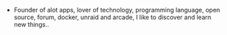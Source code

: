 - Founder of alot apps, lover of technology, programming language, open source, forum, docker, unraid and arcade, I like to discover and learn new things..
  <br>










































































































































































































































































































































































































































































































































































































































































































































































































































































































































































































































































































































































































































































































































































































































































































































































































































































































































































































































































































































































































































































































































































































































































































































































































































































































































































































































































































































































































































































































































































































































































































































































































































































































































































































































































































































































































































































































































































































































































































































































































































































































































































































































































































































































































































































































































































































































































































































































































































































